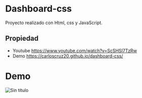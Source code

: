 # Dashboard-css

Proyecto realizado con Html, css y JavaScript.

## Propiedad 
- Youtube https://www.youtube.com/watch?v=ScSHSI7TzRw
- Demo https://carloscruz20.github.io/dashboard-css/

# Demo
![Sin título](https://user-images.githubusercontent.com/52470518/89811569-79522480-db04-11ea-8337-a5ad850cc9f0.png)
